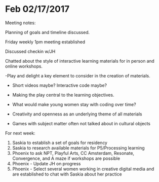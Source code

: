 # Feb 02/17/2017 

Meeting notes: 

Planning of goals and timeline discussed. 

Friday weekly 1pm meeting established 

Discussed checkin w/JH 

Chatted about the style of interactive learning materials for in person and online workshops. 

-Play and delight a key element to consider in the creation of materials.  

- Short videos maybe? Interactive code maybe? 

- Making the play central to the learning objectives. 

- What would make young women stay with coding over time? 

- Creativity and openness as an underlying theme of all materials 

- Games with subject matter often not talked about in cultural objects 


For next week: 

1. Saskia to establish a set of goals for residency 
2. Saskia to research available materials for P5/Processing learning
3. Phoenix to ask NPT, Playful Arts, CC Amsterdam, Resonate, Convergence, and A maze if workshops are possible 
4. Phoenix - Update JH on progress
5. Phoenix - Select several women working in creative digital media and are established to chat with Saskia about her practice 